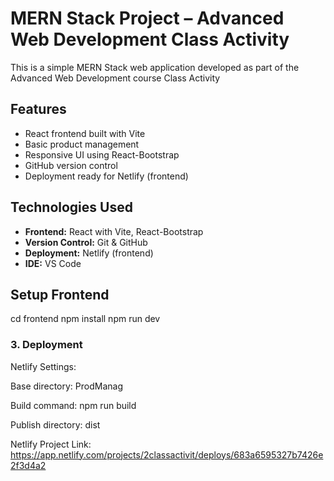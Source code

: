 # MERN Stack Project – Advanced Web Development Class Activity

This is a simple MERN Stack web application developed as part of the Advanced Web Development course Class Activity


## Features

- React frontend built with Vite
- Basic product management
- Responsive UI using React-Bootstrap
- GitHub version control
- Deployment ready for Netlify (frontend)
  
## Technologies Used

- **Frontend:** React with Vite, React-Bootstrap  
- **Version Control:** Git & GitHub  
- **Deployment:** Netlify (frontend)
- **IDE:** VS Code  

## Setup Frontend

cd frontend
npm install
npm run dev

### 3. Deployment

Netlify Settings:

Base directory: ProdManag

Build command: npm run build

Publish directory: dist

Netlify Project Link: https://app.netlify.com/projects/2classactivit/deploys/683a6595327b7426e2f3d4a2

